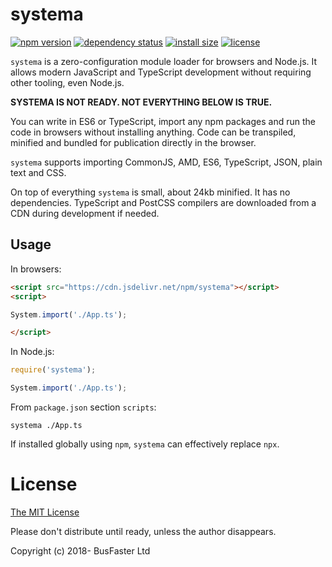 # systema

[![npm version](https://img.shields.io/npm/v/systema.svg)](https://www.npmjs.com/package/systema)
[![dependency status](https://david-dm.org/jjrv/systema.svg)](https://david-dm.org/jjrv/systema)
[![install size](https://img.shields.io/bundlephobia/min/systema.svg)](https://bundlephobia.com/result?p=systema)
[![license](https://img.shields.io/npm/l/systema.svg)](https://raw.githubusercontent.com/jjrv/systema/master/LICENSE)

`systema` is a zero-configuration module loader for browsers and Node.js.
It allows modern JavaScript and TypeScript development without requiring other tooling, even Node.js.

**SYSTEMA IS NOT READY. NOT EVERYTHING BELOW IS TRUE.**

You can write in ES6 or TypeScript, import any npm packages and run the code in browsers without installing anything.
Code can be transpiled, minified and bundled for publication directly in the browser.

`systema` supports importing CommonJS, AMD, ES6, TypeScript, JSON, plain text and CSS.

On top of everything `systema` is small, about 24kb minified. It has no dependencies.
TypeScript and PostCSS compilers are downloaded from a CDN during development if needed.

## Usage

In browsers:

```HTML
<script src="https://cdn.jsdelivr.net/npm/systema"></script>
<script>

System.import('./App.ts');

</script>
```

In Node.js:

```JavaScript
require('systema');

System.import('./App.ts');
```

From `package.json` section `scripts`:

`systema ./App.ts`

If installed globally using `npm`, `systema` can effectively replace `npx`.

# License

[The MIT License](https://raw.githubusercontent.com/charto/systema/master/LICENSE)

Please don't distribute until ready, unless the author disappears.

Copyright (c) 2018- BusFaster Ltd
